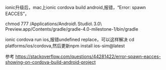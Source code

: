 
ionic升级后，mac上ionic cordova build android,报错，“Error: spawn EACCES”，

chmod 777 /Applications/Android\ Studio\ 3.0\ Preview.app/Contents/gradle/gradle-4.0-milestone-1/bin/gradle

ionic cordova run ios,报错undefined replace，可以这样解决
cd platforms/ios/cordova,然后更新npm install ios-sim@latest

参考 
https://stackoverflow.com/questions/44281422/error-spawn-eacces-showing-on-cordova-build-android-project
